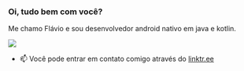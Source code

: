 ### Oi, tudo bem com você?
Me chamo Flávio e sou desenvolvedor android nativo em java e kotlin. 

<div>
  <a href="https://github.com/flavio-junior">
  <img align="center" src="https://github-readme-stats.vercel.app/api/pin/?username=flavio&show_icons=true&theme=radical" />
  </a>
</div>  

- 📫 Você pode entrar em contato comigo através do  [linktr.ee](https://linktr.ee/flaviojunior.ofc)
